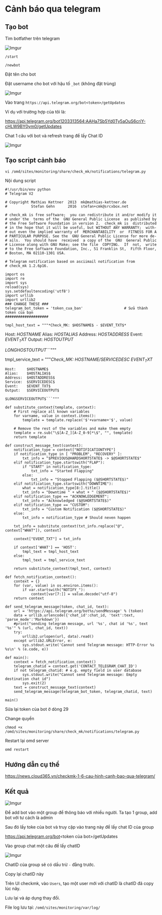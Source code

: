 # Cảnh báo qua telegram

## Tạo bot

Tìm botfather trên telegram

![Imgur](https://i.imgur.com/YBxNiz4.png)

    /start

    /newbot

Đặt tên cho bot

Đặt username cho bot với hậu tố `_bot` (không đặt trùng)

![Imgur](https://i.imgur.com/rwJ6051.png)

Vào trang `https://api.telegram.org/bot<token>/getUpdates`

Ví dụ với trường hợp của tôi là:

https://api.telegram.org/bot1203313564:AAHa7Sb5Yd0Ty5aOuS6criY-cHLW9BY0ym0/getUpdates

Chat 1 câu với bot và refresh trang để lấy Chat ID

![Imgur](https://i.imgur.com/IXKTINF.png)


## Tạo script cảnh báo 

    vi /omd/sites/monitoring/share/check_mk/notifications/telegram.py

Nội dung script

```
#!/usr/bin/env python
# Telegram V2

# Copyright Mathias Kettner  2013  mk@mathias-kettner.de
#           Stefan Gehn      2016  stefan+cmk@srcxbox.net

# check_mk is free software;  you can redistribute it and/or modify it
# under the  terms of the  GNU General Public License  as published by
# the Free Software Foundation in version 2.  check_mk is  distributed
# in the hope that it will be useful, but WITHOUT ANY WARRANTY;  with-
# out even the implied warranty of  MERCHANTABILITY  or  FITNESS FOR A
# PARTICULAR PURPOSE. See the  GNU General Public License for more de-
# ails.  You should have  received  a copy of the  GNU  General Public
# License along with GNU Make; see the file  COPYING.  If  not,  write
# to the Free Software Foundation, Inc., 51 Franklin St,  Fifth Floor,
# Boston, MA 02110-1301 USA.

# Telegram notification based on asciimail notification from
# check_mk 1.2.6p16.

import os
import re
import sys
reload(sys)
sys.setdefaultencoding('utf8')
import urllib
import urllib2
### CHANGE THESE ###
telegram_bot_token = 'token_cua_ban'                   # Sửa thành token của bạn 
####################

tmpl_host_text = """*Check_MK: $HOSTNAME$ - $EVENT_TXT$*
```
Host:     $HOSTNAME$
Alias:    $HOSTALIAS$
Address:  $HOSTADDRESS$
Event:    $EVENT_TXT$
Output:   $HOSTOUTPUT$

$LONGHOSTOUTPUT$```"""

tmpl_service_text = """*Check_MK: $HOSTNAME$/$SERVICEDESC$ $EVENT_TXT$*
```
Host:     $HOSTNAME$
Alias:    $HOSTALIAS$
Address:  $HOSTADDRESS$
Service:  $SERVICEDESC$
Event:    $EVENT_TXT$
Output:   $SERVICEOUTPUT$

$LONGSERVICEOUTPUT$```"""

def substitute_context(template, context):
    # First replace all known variables
    for varname, value in context.items():
        template = template.replace('$'+varname+'$', value)

    # Remove the rest of the variables and make them empty
    template = re.sub("\$[A-Z_][A-Z_0-9]*\$", "", template)
    return template

def construct_message_text(context):
    notification_type = context["NOTIFICATIONTYPE"]
    if notification_type in [ "PROBLEM", "RECOVERY" ]:
        txt_info = "$PREVIOUS@HARDSHORTSTATE$ -> $@SHORTSTATE$"
    elif notification_type.startswith("FLAP"):
        if "START" in notification_type:
            txt_info = "Started Flapping"
        else:
            txt_info = "Stopped Flapping ($@SHORTSTATE$)"
    elif notification_type.startswith("DOWNTIME"):
        what = notification_type[8:].title()
        txt_info = "Downtime " + what + " ($@SHORTSTATE$)"
    elif notification_type == "ACKNOWLEDGEMENT":
        txt_info = "Acknowledged ($@SHORTSTATE$)"
    elif notification_type == "CUSTOM":
        txt_info = "Custom Notification ($@SHORTSTATE$)"
    else:
        txt_info = notification_type # Should neven happen

    txt_info = substitute_context(txt_info.replace("@", context["WHAT"]), context)

    context["EVENT_TXT"] = txt_info

    if context['WHAT'] == 'HOST':
        tmpl_text = tmpl_host_text
    else:
        tmpl_text = tmpl_service_text

    return substitute_context(tmpl_text, context)

def fetch_notification_context():
    context = {}
    for (var, value) in os.environ.items():
        if var.startswith("NOTIFY_"):
            context[var[7:]] = value.decode("utf-8")
    return context

def send_telegram_message(token, chat_id, text):
    url = 'https://api.telegram.org/bot%s/sendMessage' % (token)
    data = urllib.urlencode({'chat_id':chat_id, 'text':text, 'parse_mode':'Markdown'})
    #print("sending telegram message, url '%s', chat id '%s', text '%s'" % (url, chat_id, text))
    try:
        urllib2.urlopen(url, data).read()
    except urllib2.URLError, e:
        sys.stdout.write('Cannot send Telegram message: HTTP-Error %s %s\n' % (e.code, e))

def main():
    context = fetch_notification_context()
    telegram_chatid = context.get('CONTACT_TELEGRAM_CHAT_ID')
    if not telegram_chatid: # e.g. empty field in user database
        sys.stdout.write("Cannot send Telegram message: Empty destination chat id")
        sys.exit(2)
    text = construct_message_text(context)
    send_telegram_message(telegram_bot_token, telegram_chatid, text)

main()
```

Sửa lại token của bot ở dòng 29

Change quyền

    chmod +x /omd/sites/monitoring/share/check_mk/notifications/telegram.py

Restart lại omd server

    omd restart

## Hướng dẫn cụ thể

https://news.cloud365.vn/checkmk-1-6-cau-hinh-canh-bao-qua-telegram/

## Kết quả

![Imgur](https://i.imgur.com/zDeLhap.png)

Để add bot vào một group để thông báo với nhiều người. Ta tạo 1 group, add bot với tư cách là admin

Sau đó lấy toke của bot và truy cập vào trang này để lấy chat ID của group

https://api.telegram.org/bot<token của bot>/getUpdates

Vào group chat một câu để lấy chatID

![Imgur](https://i.imgur.com/5qInzgv.png)

ChatID của group sẽ có dấu trừ `-` đằng trước.

Copy lại chatID này

Trên UI checkmk, vào `Users`, tạo một user mới với chatID là chatID đã copy lúc nãy.

Lưu lại và áp dụng thay đổi.


File log lưu tại: `/omd/sites/monitoring/var/log/`